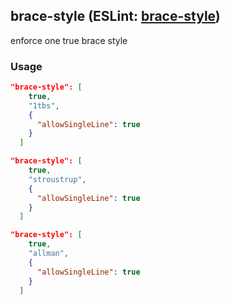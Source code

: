 <!-- Start:AutoDoc:: Modify `src/readme/rules.ts` and run `gulp readme` to update block -->
## brace-style (ESLint: [brace-style](http://eslint.org/docs/rules/brace-style))

enforce one true brace style

### Usage

```json
"brace-style": [
    true,
    "1tbs",
    {
      "allowSingleLine": true
    }
  ]
```

```json
"brace-style": [
    true,
    "stroustrup",
    {
      "allowSingleLine": true
    }
  ]
```

```json
"brace-style": [
    true,
    "allman",
    {
      "allowSingleLine": true
    }
  ]
```

<!-- End:AutoDoc -->
